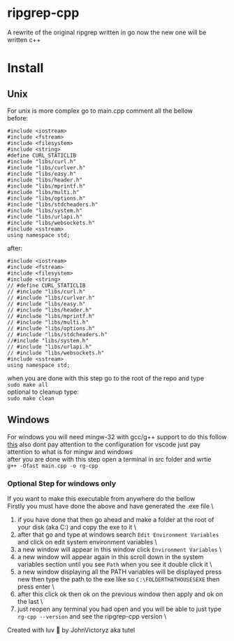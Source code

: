 # ripgrep-cpp
A rewrite of the original ripgrep written in go now the new one will be written c++

# Install

## Unix
For unix is more complex go to main.cpp comment all the bellow \
before:
```
#include <iostream>
#include <fstream>
#include <filesystem>
#include <string>
#define CURL_STATICLIB
#include "libs/curl.h"
#include "libs/curlver.h"
#include "libs/easy.h"
#include "libs/header.h"
#include "libs/mprintf.h"
#include "libs/multi.h"
#include "libs/options.h"
#include "libs/stdcheaders.h"
#include "libs/system.h"
#include "libs/urlapi.h"
#include "libs/websockets.h"
#include <sstream>
using namespace std;

```
after: 
```
#include <iostream>
#include <fstream>
#include <filesystem>
#include <string>
// #define CURL_STATICLIB
// #include "libs/curl.h"
// #include "libs/curlver.h"
// #include "libs/easy.h"
// #include "libs/header.h"
// #include "libs/mprintf.h"
// #include "libs/multi.h"
// #include "libs/options.h"
// #include "libs/stdcheaders.h"
//#include "libs/system.h"
// #include "libs/urlapi.h"
// #include "libs/websockets.h"
#include <sstream>
using namespace std;

```
when you are done with this step go to the root of the repo and type \
```sudo make all``` \
optional to cleanup type: \
```sudo make clean```

## Windows
For windows you will need mingw-32 with gcc/g++ support to do this follow [this](https://code.visualstudio.com/docs/cpp/config-mingw) also dont pay attention to the configuration for vscode just pay attention to what is for mingw and windows \
after you are done with this step open a terminal in src folder and wrtie \
```g++ -Ofast main.cpp -o rg-cpp```

### Optional Step for windows only
If you want to make this executable from anywhere do the bellow \
Firstly you must have done the above and have generated the .exe file \
1) if you have done that then go ahead and make a folder at the root of your disk (aka C:\) and copy the exe to it \
2) after that go and type at windows search ```Edit Environment Variables``` and click on edit system environment variables \
3) a new window will appear in this window click ```Environment Variables``` \
4) a new window will appear again in this scroll down in the system variables section until you see ```Path``` when you see it double click it \
5) a new window displaying all the PATH variables will be displayed press new then type the path to the exe like so ```C:\FOLDERTHATHOUSESEXE``` then press enter \
6) after this click ok then ok on the previous window then apply and ok on the last \
7) just reopen any terminal you had open and you will be able to just type ```rg-cpp --version``` and see the ripgrep-cpp version \

Created with luv 💙 by JohnVictoryz aka tutel
